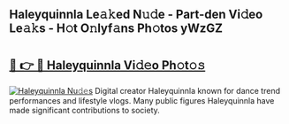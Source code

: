 ## Haleyquinnla Le𝚊𝚔ed N𝚞𝚍e - Part-den Vi𝚍eo Le𝚊𝚔s - H𝚘t O𝚗lyf𝚊ns Ph𝚘tos yWzGZ

# <h2><a href="http://hf91ep.feru.top/?c=Haleyquinnla">🔗 👉 🔴 Haleyquinnla Vi𝚍𝚎o Ph𝚘t𝚘𝚜</a></h2>

[![Haleyquinnla Nu𝚍𝚎s](https://i.imgur.com/0TWrTi3.gif)](http://hf91ep.feru.top/?c=Haleyquinnla)
Digital creator Haleyquinnla known for dance trend performances and lifestyle vlogs. Many public figures Haleyquinnla have made significant contributions to society. 
